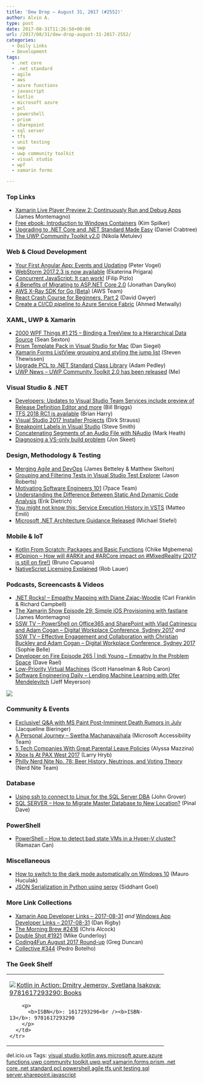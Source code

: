 ```yaml
---
title: 'Dew Drop – August 31, 2017 (#2552)'
author: Alvin A.
type: post
date: 2017-08-31T11:26:58+00:00
url: /2017/08/31/dew-drop-august-31-2017-2552/
categories:
  - Daily Links
  - Development
tags:
  - .net core
  - .net standard
  - agile
  - aws
  - azure functions
  - javascript
  - kotlin
  - microsoft azure
  - pcl
  - powershell
  - prism
  - sharepoint
  - sql server
  - tfs
  - unit testing
  - uwp
  - uwp community toolkit
  - visual studio
  - wpf
  - xamarin forms

---
```

### <a name="top"></a>Top Links

  * <a href="https://blog.xamarin.com/xamarin-live-player-preview-2-continuously-run-and-debug-apps/" target="_blank">Xamarin Live Player Preview 2: Continuously Run and Debug Apps</a> (James Montemagno)
  * <a href="https://blogs.msdn.microsoft.com/microsoft_press/2017/08/30/free-ebook-introduction-to-windows-containers/" target="_blank">Free ebook: Introduction to Windows Containers</a> (Kim Spilker)
  * <a href="https://www.danielcrabtree.com/blog/314/upgrading-to-net-core-and-net-standard-made-easy" target="_blank">Upgrading to .NET Core and .NET Standard Made Easy</a> (Daniel Crabtree)
  * <a href="http://blogs.windows.com/buildingapps/2017/08/30/uwp-community-toolkit-v2-0/?WT.mc_id=DX_MVP4025064" target="_blank">The UWP Community Toolkit v2.0</a> (Nikola Metulev)



### <a name="web"></a>Web & Cloud Development

  * <a href="https://visualstudiomagazine.com/articles/2017/08/01/first-angular-app.aspx" target="_blank">Your First Angular App: Events and Updating</a> (Peter Vogel)
  * <a href="https://blog.jetbrains.com/webstorm/2017/08/webstorm-2017-2-3/" target="_blank">WebStorm 2017.2.3 is now available</a> (Ekaterina Prigara)
  * <a href="https://webkit.org/blog/7846/concurrent-javascript-it-can-work/" target="_blank">Concurrent JavaScript: It can work!</a> (Filip Pizlo)
  * <a href="https://dzone.com/articles/4-benefits-of-migrating-to-aspnet-core-20?utm_medium=feed&utm_source=feedpress.me&utm_campaign=Feed%3A+dzone%2Fwebdev" target="_blank">4 Benefits of Migrating to ASP.NET Core 2.0</a> (Jonathan Danylko)
  * <a href="https://aws.amazon.com/about-aws/whats-new/2017/08/aws-x-ray-sdk-for-go-beta/?sc_channel=sm&sc_campaign=Launch&sc_publisher=TWITTER&sc_country=Global&sc_geo=GLOBAL&sc_outcome=awareness&trk=_TWITTER&sc_content=XRay_e7a253c2_SDK_for_Go_Beta&sc_category=AWS_X-Ray&linkId=41623574" target="_blank">AWS X-Ray SDK for Go (Beta)</a> (AWS Team)
  * <a href="https://code.tutsplus.com/tutorials/react-crash-course-for-beginners-part-2--cms-29292" target="_blank">React Crash Course for Beginners, Part 2</a> (David Gwyer)
  * <a href="https://blogs.msdn.microsoft.com/visualstudio/2017/08/30/create-a-cicd-pipeline-to-azure-service-fabric/" target="_blank">Create a CI/CD pipeline to Azure Service Fabric</a> (Ahmed Metwally)



### <a name="silverlight"></a>XAML, UWP & Xamarin

  * <a href="https://wpf.2000things.com/2017/08/30/1215-binding-a-treeview-to-a-hierarchical-data-source/" target="_blank">2000 WPF Things #1,215 – Binding a TreeView to a Hierarchical Data Source</a> (Sean Sexton)
  * <a href="https://dansiegel.net/post/2017/08/30/prism-template-pack-in-visual-studio-for-mac" target="_blank">Prism Template Pack in Visual Studio for Mac</a> (Dan Siegel)
  * <a href="https://www.thewissen.io/xamarin-forms-listview-grouping/" target="_blank">Xamarin Forms ListView grouping and styling the jump list</a> (Steven Thewissen)
  * <a href="https://xamarinhelp.com/upgrade-pcl-net-standard-class-library/" target="_blank">Upgrade PCL to .NET Standard Class Library</a> (Adam Pedley)
  * <a href="http://www.uwpapp.tips/2017/08/uwp-news-uwp-community-toolkit-20-has.html" target="_blank">UWP News &#8211; UWP Community Toolkit 2.0 has been released</a> (Me)



### <a name="dotnet"></a>Visual Studio & .NET

  * <a href="https://blogs.microsoft.com/firehose/2017/08/30/developers-updates-to-visual-studio-team-services-include-preview-of-release-definition-editor-and-more/" target="_blank">Developers: Updates to Visual Studio Team Services include preview of Release Definition Editor and more</a> (Bill Briggs)
  * <a href="https://blogs.msdn.microsoft.com/bharry/2017/08/30/tfs-2018-rc1-is-available/" target="_blank">TFS 2018 RC1 is available</a> (Brian Harry)
  * <a href="https://dirkstrauss.com/visual-studio-2017-installer-projects/" target="_blank">Visual Studio 2017 Installer Projects</a> (Dirk Strauss)
  * <a href="https://ardalis.com/breakpoint-labels-in-visual-studio" target="_blank">Breakpoint Labels in Visual Studio</a> (Steve Smith)
  * <a href="http://markheath.net/post/concatenating-wav-segments-naudio" target="_blank">Concatenating Segments of an Audio File with NAudio</a> (Mark Heath)
  * <a href="http://feedproxy.google.com/~r/JonSkeetCodingBlog/~3/IX9rCSbb7jE/" target="_blank">Diagnosing a VS-only build problem</a> (Jon Skeet)



### <a name="design"></a>Design, Methodology & Testing

  * <a href="http://www.infoq.com/articles/merging-devops-agile?utm_campaign=infoq_content&utm_source=infoq&utm_medium=feed&utm_term=global" target="_blank">Merging Agile and DevOps</a> (James Betteley & Matthew Skelton)
  * <a href="http://dontcodetired.com/blog/post/Grouping-and-Filtering-Tests-in-Visual-Studio-Test-Explorer" target="_blank">Grouping and Filtering Tests in Visual Studio Test Explorer</a> (Jason Roberts)
  * <a href="https://www.7pace.com/blog/motivating-software-engineers-101/" target="_blank">Motivating Software Engineers 101</a> (7pace Team)
  * <a href="https://blog.ndepend.com/difference-static-and-dynamic-code-analysis/" target="_blank">Understanding the Difference Between Static And Dynamic Code Analysis</a> (Erik Dietrich)
  * <a href="http://feedproxy.google.com/~r/MattsAlmSpace/~3/Un091Tm-b-E/you-might-not-know-this-service.html" target="_blank">You might not know this: Service Execution History in VSTS</a> (Matteo Emili)
  * <a href="http://www.infoq.com/news/2017/08/Microsoft-architecture-guidance?utm_campaign=infoq_content&utm_source=infoq&utm_medium=feed&utm_term=global" target="_blank">Microsoft .NET Architecture Guidance Released</a> (Michael Stiefel)



### <a name="mobile"></a>Mobile & IoT

  * <a href="https://code.tutsplus.com/tutorials/kotlin-from-scratch-packages-basic-functions--cms-29445" target="_blank">Kotlin From Scratch: Packages and Basic Functions</a> (Chike Mgbemena)
  * <a href="http://feedproxy.google.com/~r/elbruno/~3/c2YDggXI2f4/" target="_blank">#Opinion – How will #ARKit and #ARCore impact on #MixedReality (2017 is still on fire!)</a> (Bruno Capuano)
  * <a href="https://www.nativescript.org/blog/nativescript-licensing-explained" target="_blank">NativeScript Licensing Explained</a> (Rob Lauer)



### <a name="podcasts"></a>Podcasts, Screencasts & Videos

  * <a href="http://www.dotnetrocks.com/default.aspx?ShowNum=1472" target="_blank">.NET Rocks! &#8211; Empathy Mapping with Diane Zajac-Woodie</a> (Carl Franklin & Richard Campbell)
  * <a href="https://channel9.msdn.com/Shows/XamarinShow/Episode-29-Simple-iOS-Provisioning-with-fastlane?WT.mc_id=DX_MVP4025064" target="_blank">The Xamarin Show Episode 29: Simple iOS Provisioning with fastlane</a> (James Montemagno)
  * <a href="https://tv.ssw.com/7241/powershell-on-office365-and-sharepoint-with-vlad-catrinescu-and-adam-cogan-digital-workplace-conference-sydney-2017" target="_blank">SSW TV &#8211; PowerShell on Office365 and SharePoint with Vlad Catrinescu and Adam Cogan – Digital Workplace Conference, Sydney 2017</a> _and_ <a href="https://tv.ssw.com/7247/effective-engagement-and-collaboration-with-christian-buckley-and-adam-cogan-digital-workplace-conference-sydney-2017" target="_blank">SSW TV &#8211; Effective Engagement and Collaboration with Christian Buckley and Adam Cogan – Digital Workplace Conference, Sydney 2017</a> (Sophie Belle)
  * <a href="http://developeronfire.com/podcast/episode-265-indi-young-empathy-in-the-problem-space" target="_blank">Developer on Fire Episode 265 | Indi Young &#8211; Empathy In the Problem Space</a> (Dave Rael)
  * <a href="https://channel9.msdn.com/Shows/Azure-Friday/Low-Priority-Virtual-Machines?WT.mc_id=DX_MVP4025064" target="_blank">Low-Priority Virtual Machines</a> (Scott Hanselman & Rob Caron)
  * <a href="http://softwareengineeringdaily.com/2017/08/31/lending-machine-learning-with-ofer-mendelevitch/" target="_blank">Software Engineering Daily &#8211; Lending Machine Learning with Ofer Mendelevitch</a> (Jeff Meyerson)

<a href="https://www.techbash.com/" target="_blank"><img decoding="async" style="margin: 0px auto 10px; float: none; display: block;" src="/wp-content/uploads/2017/03/techbash2017-300x250.png" /></a>

### <a name="events"></a>Community & Events

  * <a href="https://www.syncfusion.com/blogs/post/exclusive-q-and-a-with-ms-paint-post-imminent-death-rumors-in-july.aspx" target="_blank">Exclusive! Q&A with MS Paint Post-Imminent Death Rumors in July</a> (Jacqueline Bieringer)
  * <a href="https://blogs.msdn.microsoft.com/accessibility/2017/08/23/inclusion-at-microsoft-dont-presume-anything/" target="_blank">A Personal Journey – Swetha Machanavajhala</a> (Microsoft Accessibility Team)
  * <a href="https://stackoverflow.blog/2017/08/30/5-tech-companies-great-parental-leave-policies/" target="_blank">5 Tech Companies With Great Parental Leave Policies</a> (Alyssa Mazzina)
  * <a href="http://feedproxy.google.com/~r/MajorNelson/~3/fBx1YEUa72Y/" target="_blank">Xbox Is At PAX West 2017</a> (Larry Hryb)
  * <a href="https://philadelphia.nerdnite.com/2017/08/30/nerd-nite-no-78-beer-history-neutrinos-and-voting-theory/" target="_blank">Philly Nerd Nite No. 78: Beer History, Neutrinos, and Voting Theory</a> (Nerd Nite Team)



### <a name="sql"></a>Database

  * <a href="http://feedproxy.google.com/~r/MSSQLTips-LatestSqlServerTips/~3/8whmSCl8vG8/tip.asp" target="_blank">Using ssh to connect to Linux for the SQL Server DBA</a> (John Grover)
  * <a href="https://blog.sqlauthority.com/2017/08/31/sql-server-migrate-master-database-new-location/" target="_blank">SQL SERVER – How to Migrate Master Database to New Location?</a> (Pinal Dave)



### <a name="ps"></a>PowerShell

  * <a href="https://blogs.technet.microsoft.com/ramazancan/2017/08/31/powershell-how-to-detect-bad-state-vms/" target="_blank">PowerShell – How to detect bad state VMs in a Hyper-V cluster?</a> (Ramazan Can)



### <a name="misc"></a>Miscellaneous

  * <a href="http://feedproxy.google.com/~r/wmexperts/~3/wTEhAhdRGMw/how-automatically-switch-dark-mode-night-time-windows-10" target="_blank">How to switch to the dark mode automatically on Windows 10</a> (Mauro Huculak)
  * <a href="https://twilioinc.wpengine.com/2017/08/json-serialization-in-python-using-serpy.html" target="_blank">JSON Serialization in Python using serpy</a> (Siddhant Goel)



### <a name="links"></a>More Link Collections

  * <a href="https://www.allaboutxamarin.com/2017/08/xamarin-app-developer-links-2017-08-31/" target="_blank">Xamarin App Developer Links &#8211; 2017-08-31</a> _and_ <a href="https://www.windowsappdev.com/2017/08/windows-app-developer-links-2017-08-31/" target="_blank">Windows App Developer Links &#8211; 2017-08-31</a> (Dan Rigby)
  * <a href="http://feedproxy.google.com/~r/ReflectivePerspective/~3/ziOH8iAzPno/" target="_blank">The Morning Brew #2416</a> (Chris Alcock)
  * <a href="https://afreshcup.com/home/2017/08/31/double-shot-1921.html" target="_blank">Double Shot #1921</a> (Mike Gunderloy)
  * <a href="https://channel9.msdn.com/coding4fun/blog/Coding4Fun-August-2017-Round-up?WT.mc_id=DX_MVP4025064" target="_blank">Coding4Fun August 2017 Round-up</a> (Greg Duncan)
  * <a href="http://feedproxy.google.com/~r/tympanus/~3/jaYWctjPQ3I/" target="_blank">Collective #344</a> (Pedro Botelho)



### <a name="shelf"></a>The Geek Shelf

<div class="wlWriterEditableSmartContent" id="scid:7dc1bd33-94bd-46fd-a20b-0131235bcd47:1cffb56c-5210-4144-a35a-5a10b183d9ec" style="margin: 0px; padding: 0px; float: none; display: inline;">
  <table cellspacing="0" cellpadding="2" width="400" border="0" unselectable="on">
    <tr>
      <td valign="top" width="400">
        <p>
          <a title="Kotlin in Action: Dmitry Jemerov, Svetlana Isakova: 9781617293290: Books" href="http://www.amazon.com/exec/obidos/ASIN/1617293296/amavin-20"><img data-recalc-dims="1" decoding="async" src="https://i0.wp.com/images-na.ssl-images-amazon.com/images/I/51i2qXOz7WL._AC_US218_.jpg?w=660&#038;ssl=1" border="0" align="left" style="float:left" />Kotlin in Action: Dmitry Jemerov, Svetlana Isakova: 9781617293290: Books</a>
        </p>
        
        <p>
          <b>ISBN</b>: 1617293296<br /><b>ISBN-13</b>: 9781617293290
        </p>
      </td>
    </tr>
  </table>
</div>



<div class="wlWriterEditableSmartContent" id="scid:77ECF5F8-D252-44F5-B4EB-D463C5396A79:ef36fc51-ae49-48a0-90d8-b4c282f2074b" style="margin: 0px; padding: 0px; float: none; display: inline;">
  del.icio.us Tags: <a href="http://del.icio.us/popular/visual+studio" rel="tag">visual studio</a>,<a href="http://del.icio.us/popular/kotlin" rel="tag">kotlin</a>,<a href="http://del.icio.us/popular/aws" rel="tag">aws</a>,<a href="http://del.icio.us/popular/microsoft+azure" rel="tag">microsoft azure</a>,<a href="http://del.icio.us/popular/azure+functions" rel="tag">azure functions</a>,<a href="http://del.icio.us/popular/uwp+community+toolkit" rel="tag">uwp community toolkit</a>,<a href="http://del.icio.us/popular/uwp" rel="tag">uwp</a>,<a href="http://del.icio.us/popular/wpf" rel="tag">wpf</a>,<a href="http://del.icio.us/popular/xamarin.forms" rel="tag">xamarin.forms</a>,<a href="http://del.icio.us/popular/prism" rel="tag">prism</a>,<a href="http://del.icio.us/popular/.net+core" rel="tag">.net core</a>,<a href="http://del.icio.us/popular/.net+standard" rel="tag">.net standard</a>,<a href="http://del.icio.us/popular/pcl" rel="tag">pcl</a>,<a href="http://del.icio.us/popular/powershell" rel="tag">powershell</a>,<a href="http://del.icio.us/popular/agile" rel="tag">agile</a>,<a href="http://del.icio.us/popular/tfs" rel="tag">tfs</a>,<a href="http://del.icio.us/popular/unit+testing" rel="tag">unit testing</a>,<a href="http://del.icio.us/popular/sql+server" rel="tag">sql server</a>,<a href="http://del.icio.us/popular/sharepoint" rel="tag">sharepoint</a>,<a href="http://del.icio.us/popular/javascript" rel="tag">javascript</a>
</div>